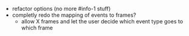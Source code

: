 - refactor options (no more #info-1 stuff)
- completly redo the mapping of events to frames?
  - allow X frames and let the user decide which event type goes to which frame
